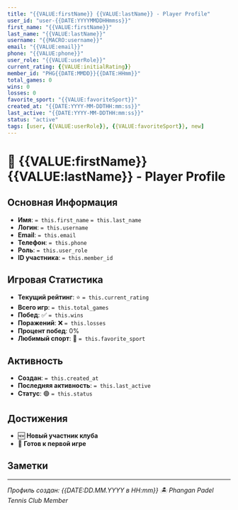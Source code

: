 ```yaml
---
title: "{{VALUE:firstName}} {{VALUE:lastName}} - Player Profile"
user_id: "user-{{DATE:YYYYMMDDHHmmss}}"
first_name: "{{VALUE:firstName}}"
last_name: "{{VALUE:lastName}}"
username: "{{MACRO:username}}"
email: "{{VALUE:email}}"
phone: "{{VALUE:phone}}"
user_role: "{{VALUE:userRole}}"
current_rating: {{VALUE:initialRating}}
member_id: "PHG{{DATE:MMDD}}{{DATE:HHmm}}"
total_games: 0
wins: 0
losses: 0
favorite_sport: "{{VALUE:favoriteSport}}"
created_at: "{{DATE:YYYY-MM-DDTHH:mm:ss}}"
last_active: "{{DATE:YYYY-MM-DDTHH:mm:ss}}"
status: "active"
tags: [user, {{VALUE:userRole}}, {{VALUE:favoriteSport}}, new]
---
```


# 👤 {{VALUE:firstName}} {{VALUE:lastName}} - Player Profile

## Основная Информация

- **Имя**: `= this.first_name` `= this.last_name`
- **Логин**: `= this.username`
- **Email**: `= this.email`
- **Телефон**: `= this.phone`
- **Роль**: `= this.user_role`
- **ID участника**: `= this.member_id`

## Игровая Статистика

- **Текущий рейтинг**: ⭐ `= this.current_rating`
- **Всего игр**: `= this.total_games`
- **Побед**: ✅ `= this.wins`
- **Поражений**: ❌ `= this.losses`
- **Процент побед**: 0%
- **Любимый спорт**: 🎾 `= this.favorite_sport`

## Активность

- **Создан**: `= this.created_at`
- **Последняя активность**: `= this.last_active`
- **Статус**: 🟢 `= this.status`

## Достижения

- 🆕 **Новый участник клуба**
- 🎯 **Готов к первой игре**

## Заметки

<!-- Добавьте здесь заметки о клиенте -->

---

*Профиль создан: {{DATE:DD.MM.YYYY в HH:mm}}*
*🏝️ Phangan Padel Tennis Club Member*
